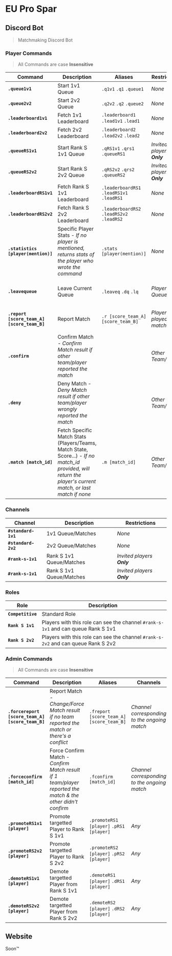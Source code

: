 # EU Pro Spar

## Discord Bot
> Matchmaking Discord Bot

### Player Commands
> All Commands are case **Insensitive**

Command | Description | Aliases | Restrictions | Channels
--- | --- | --- | --- | ---
**`.queue1v1`** | Start 1v1 Queue | `.q1v1` `.q1` `.queue1` | *None* | `#standard-1v1`
**`.queue2v2`** | Start 2v2 Queue | `.q2v2` `.q2` `.queue2` | *None* | `#standard-2v2`
**`.leaderboard1v1`** | Fetch 1v1 Leaderboard | `.leaderboard1` `.lead1v1` `.lead1` | *None* | *Any*
**`.leaderboard2v2`** | Fetch 2v2 Leaderboard | `.leaderboard2` `.lead2v2` `.lead2` | *None* | *Any*
**`.queueRS1v1`** | Start Rank S 1v1 Queue | `.qRS1v1` `.qrs1` `.queueRS1` | *Invited players **Only*** | `#rank-s-1v1`
**`.queueRS2v2`** | Start Rank S 2v2 Queue | `.qRS2v2` `.qrs2` `.queueRS2` | *Invited players **Only*** | `#rank-s-2v2`
**`.leaderboardRS1v1`** | Fetch Rank S 1v1 Leaderboard | `.leaderboardRS1` `.leadRS1v1` `.leadRS1` | *None* | *Any*
**`.leaderboardRS2v2`** | Fetch Rank S 2v2 Leaderboard | `.leaderboardRS2` `.leadRS2v2` `.leadRS2` | *None* | *Any*
**`.statistics [player(mention)]`** | Specific Player Stats - *If no player is mentioned, returns stats of the player who wrote the command* | `.stats [player(mention)]` | *None* | *Any*
**`.leavequeue`** | Leave Current Queue | `.leaveq` `.dq` `.lq` | *Players in Queue* | *Channel corresponding to the ongoing queue*
**`.report [score_team_A] [score_team_B]`** | Report Match | `.r [score_team_A] [score_team_B]` | *Players who played the match... duh* | *Channel corresponding to the ongoing match*
**`.confirm`** | Confirm Match - *Confirm Match result if other team/player reported the match* | | *Other Team/Player* | *Channel corresponding to the ongoing match*
**`.deny`** | Deny Match - *Deny Match result if other team/player wrongly reported the match* | | *Other Team/Player* | *Channel corresponding to the ongoing match*
**`.match [match_id]`** | Fetch Specific Match Stats (Players/Teams, Match State, Score...) - *If no match_id provided, will return the player's current match, or last match if none* | `.m [match_id]` | *Other Team/Player* | *Any*

### Channels

Channel | Description | Restrictions
--- | --- | ---
**`#standard-1v1`** | 1v1 Queue/Matches | *None*
**`#standard-2v2`** | 2v2 Queue/Matches | *None*
**`#rank-s-1v1`** | Rank S 1v1 Queue/Matches | *Invited players **Only***
**`#rank-s-1v1`** | Rank S 1v1 Queue/Matches | *Invited players **Only***

### Roles

Role | Description
--- | ---
**`Competitive`** | Standard Role
**`Rank S 1v1`** | Players with this role can see the channel `#rank-s-1v1` and can queue Rank S 1v1
**`Rank S 2v2`** | Players with this role can see the channel `#rank-s-2v2` and can queue Rank S 2v2

### Admin Commands
> All Commands are case **Insensitive**

Command | Description | Aliases | Channels
--- | --- | --- | --- |
**`.forcereport [score_team_A] [score_team_B]`** | Report Match - *Change/Force Match result if no team reported the match or there's a conflict* | `.freport [score_team_A] [score_team_B]` | *Channel corresponding to the ongoing match*
**`.forceconfirm [match_id]`** | Force Confirm Match - *Confirm Match result if 1 team/player reported the match & the other didn't confirm* | `.fconfirm [match_id]` | *Channel corresponding to the ongoing match*
**`.promoteRS1v1 [player]`** | Promote targetted Player to Rank S 1v1 | `.promoteRS1 [player]` `.pRS1 [player]` | *Any*
**`.promoteRS2v2 [player]`** | Promote targetted Player to Rank S 2v2 | `.promoteRS2 [player]` `.pRS2 [player]` | *Any*
**`.demoteRS1v1 [player]`** | Demote targetted Player from Rank S 1v1 | `.demoteRS1 [player]` `.dRS1 [player]` | *Any*
**`.demoteRS2v2 [player]`** | Demote targetted Player from Rank S 2v2 | `.demoteRS2 [player]` `.dRS2 [player]` | *Any*

## Website

Soon™